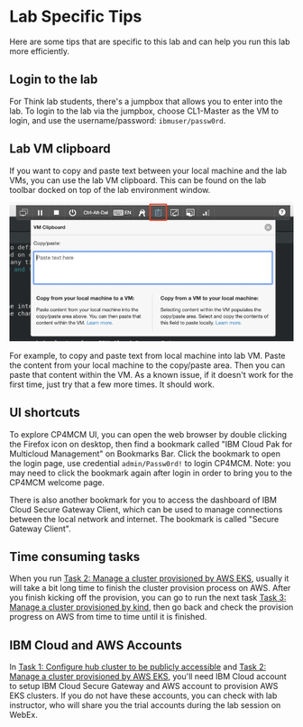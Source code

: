 # Lab Specific Tips

Here are some tips that are specific to this lab and can help you run this lab more efficiently.

## Login to the lab

For Think lab students, there's a jumpbox that allows you to enter into the lab. To login to the lab via the
jumpbox, choose CL1-Master as the VM to login, and use the username/password: `ibmuser/passw0rd`.

## Lab VM clipboard

If you want to copy and paste text between your local machine and the lab VMs, you can use the lab VM clipboard.
This can be found on the lab toolbar docked on top of the lab environment window.

![Figure: Lab VM Clipboard](docs/images/lab-vm-clipboard.png)

For example, to copy and paste text from local machine into lab VM. Paste the content from your local machine to
the copy/paste area. Then you can paste that content within the VM. As a known issue, if it doesn't work for the
first time, just try that a few more times. It should work.

## UI shortcuts

To explore CP4MCM UI, you can open the web browser by double clicking the Firefox icon on desktop, then find
a bookmark called "IBM Cloud Pak for Multicloud Management" on Bookmarks Bar. Click the bookmark to open the
login page, use credential `admin/Passw0rd!` to login CP4MCM. Note: you may need to click the bookmark again
after login in order to bring you to the CP4MCM welcome page.

There is also another bookmark for you to access the dashboard of IBM Cloud Secure Gateway Client, which can
be used to manage connections between the local network and internet. The bookmark is called "Secure Gateway
Client".

## Time consuming tasks

When you run [Task 2: Manage a cluster provisioned by AWS EKS](docs/task2/), usually it will take a bit long time to finish
the cluster provision process on AWS. After you finish kicking off the provision, you can go to run the next
task [Task 3: Manage a cluster provisioned by kind](docs/task3/), then go back and check the provision progress on AWS from
time to time until it is finished.

## IBM Cloud and AWS Accounts

In [Task 1: Configure hub cluster to be publicly accessible](docs/task1/) and [Task 2: Manage a cluster provisioned by AWS EKS](docs/task2/), you'll need
IBM Cloud account to setup IBM Cloud Secure Gateway and AWS account to provision AWS EKS clusters. If you do not have these
accounts, you can check with lab instructor, who will share you the trial accounts during the lab session on WebEx.